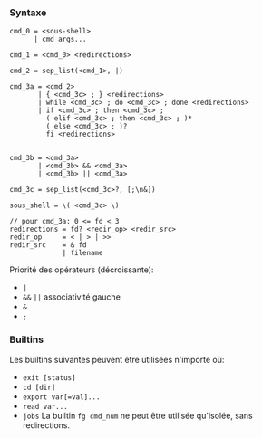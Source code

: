 ### Syntaxe

```
cmd_0 = <sous-shell>
      | cmd args...

cmd_1 = <cmd_0> <redirections>

cmd_2 = sep_list(<cmd_1>, |)

cmd_3a = <cmd_2>
       | { <cmd_3c> ; } <redirections>
       | while <cmd_3c> ; do <cmd_3c> ; done <redirections>
	   | if <cmd_3c> ; then <cmd_3c> ;
	     ( elif <cmd_3c> ; then <cmd_3c> ; )*
		 ( else <cmd_3c> ; )?
		 fi <redirections>


cmd_3b = <cmd_3a>
       | <cmd_3b> && <cmd_3a>
       | <cmd_3b> || <cmd_3a>

cmd_3c = sep_list(<cmd_3c>?, [;\n&])

sous_shell = \( <cmd_3c> \)
            
// pour cmd_3a: 0 <= fd < 3
redirections = fd? <redir_op> <redir_src>
redir_op     = < | > | >>
redir_src    = & fd
             | filename

```

Priorité des opérateurs (décroissante):
 - `|`
 - `&&` `||` associativité gauche
 - `&` 
 - `;`

### Builtins

Les builtins suivantes peuvent être utilisées n'importe où:
- `exit [status]`
- `cd [dir]`
- `export var[=val]...`
- `read var...`
- `jobs`
La builtin `fg cmd_num` ne peut être utilisée qu'isolée, sans redirections.
